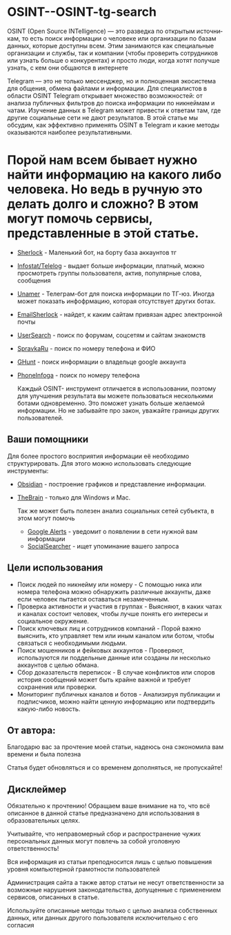 # OSINT--OSINT-tg-search

OSINT (Open Source INTelligence) — это раз­ведка по откры­тым источни­кам, то есть поиск информа­ции о челове­ке или орга­низа­ции по базам дан­ных, которые дос­тупны всем. Этим занима­ются как спе­циаль­ные орга­низа­ции и служ­бы, так и ком­пании (что­бы про­верить сот­рудни­ков или узнать боль­ше о кон­курен­тах) и прос­то люди, ког­да хотят получ­ше узнать, с кем они обща­ются в интерне­те

Telegram — это не только мессенджер, но и полноценная экосистема для общения, обмена файлами и информации. Для специалистов в области OSINT Telegram открывает множество возможностей: от анализа публичных фильтров до поиска информации по никнеймам и чатам. Изучение данных в Telegram может привести к ответам там, где другие социальные сети не дают результатов. В этой статье мы обсудим, как эффективно применять OSINT в Telegram и какие методы оказываются наиболее результативными.
# Порой нам всем бывает нужно найти информацию на какого либо человека. Но ведь в ручную это делать долго и сложно? В этом могут помочь сервисы, представленные в этой статье.

* [Sherlock](https://t.me/SherlockinfoX_BOT) - Маленький бот, на борту база аккаунтов тг
* [Infostat/Telelog](https://t.me/tele_l00g_bot) - выдает больше информации, платный, можно просмотреть группы пользователя, актив, популярные слова, сообщения
* [Unamer](https://t.me/unamer_bot?start) - Телеграм-бот для поиска информации по ТГ-юз. Иногда может показать инфофрмацию, которая отсутствует других ботах.
* [EmailSherlock](http://www.emailsherlock.com/) - найдет, к каким сайтам привязан адрес электронной почты
* [UserSearch](https://usersearch.org/index.php) - поиск по форумам, соцсетям и сайтам знакомств
* [SpravkaRu](http://spra.vkaru.net/) - поиск по номеру телефона и ФИО
* [GHunt](https://github.com/mxrch/GHunt) - поиск информации о владельце google аккаунта
* [PhoneInfoga](https://github.com/sundowndev/phoneinfoga) - поиск по номеру телефона 

  Каждый OSINT- инструмент отличается в использовании, поэтому для улучшения результата вы можете пользоваться несколькими ботами одновременно. Это поможет узнать больше желаемой информации. Но не забывайте про закон, уважайте границы других пользователей.

## Ваши помощники

Для более простого восприятия информации её необходимо структурировать. Для этого можно использовать следующие инструменты:

* [Obsidian](https://obsidian.md/) - построение графиков и представление информации.
* [TheBrain](https://www.thebrain.com/) - только для Windows и Mac.

  Так же может быть полезен анализ социальных сетей субъекта, в этом могут помочь

  * [Google Alerts](https://www.google.com/alerts?hl=ru) - уведомит о появлении в сети нужной вам информации
  * [SocialSearcher](https://www.social-searcher.com/) - ищет упоминание вашего запроса

## Цели использования

* Поиск людей по никнейму или номеру - С помощью ника или номера телефона можно обнаружить различные аккаунты, даже если человек пытается оставаться незамеченным.
*   Проверка активности и участия в группах - Выясняют, в каких чатах и каналах состоит человек, чтобы лучше понять его интересы и социальное окружение.
*    Поиск ключевых лиц и сотрудников компаний - Порой важно выяснить, кто управляет тем или иным каналом или ботом, чтобы связаться с необходимыми людьми.
*    Поиск мошенников и фейковых аккаунтов - Проверяют, используются ли поддельные данные или созданы ли несколько аккаунтов с целью обмана.
*    Сбор доказательств переписок - В случае конфликтов или споров история сообщений может быть крайне важной и требует сохранения или проверки.
*  Мониторинг публичных каналов и ботов - Анализируя публикации и подписчиков, можно найти ценную информацию или подтвердить какую-либо новость.

 ## От автора:

 Благодарю вас за прочтение моей статьи, надеюсь она сэкономила вам времени и была полезна

Статья будет обновляться и со временем дополняться, не пропускайте!
  
  ## Дисклеймер

  Обязательно к прочтению! Обращаем ваше внимание на то, что всё описанное в данной статье предназначено для использования в образовательных целях.

  Учитывайте, что неправомерный сбор и распространение чужих персональных данных могут повлечь за собой уголовную ответственность!

  Вся информация из статьи преподносится лишь с целью повышения уровня компьютерной грамотности пользователей

Администрация сайта а также автор статьи не несут ответственности за возможные нарушения законодательства, допущенные с применением сервисов, описанных в статье.

Используйте описанные методы только с целью анализа собственных данных, или данных другого пользователя исключительно с его согласия
